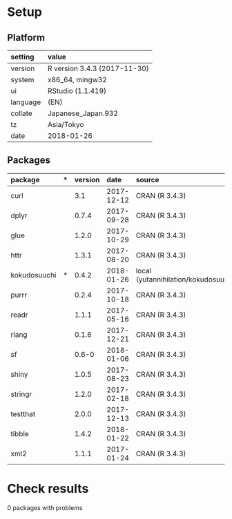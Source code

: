 # Setup

## Platform

|setting  |value                        |
|:--------|:----------------------------|
|version  |R version 3.4.3 (2017-11-30) |
|system   |x86_64, mingw32              |
|ui       |RStudio (1.1.419)            |
|language |(EN)                         |
|collate  |Japanese_Japan.932           |
|tz       |Asia/Tokyo                   |
|date     |2018-01-26                   |

## Packages

|package      |*  |version |date       |source                                  |
|:------------|:--|:-------|:----------|:---------------------------------------|
|curl         |   |3.1     |2017-12-12 |CRAN (R 3.4.3)                          |
|dplyr        |   |0.7.4   |2017-09-28 |CRAN (R 3.4.3)                          |
|glue         |   |1.2.0   |2017-10-29 |CRAN (R 3.4.3)                          |
|httr         |   |1.3.1   |2017-08-20 |CRAN (R 3.4.3)                          |
|kokudosuuchi |*  |0.4.2   |2018-01-26 |local (yutannihilation/kokudosuuchi@NA) |
|purrr        |   |0.2.4   |2017-10-18 |CRAN (R 3.4.3)                          |
|readr        |   |1.1.1   |2017-05-16 |CRAN (R 3.4.3)                          |
|rlang        |   |0.1.6   |2017-12-21 |CRAN (R 3.4.3)                          |
|sf           |   |0.6-0   |2018-01-06 |CRAN (R 3.4.3)                          |
|shiny        |   |1.0.5   |2017-08-23 |CRAN (R 3.4.3)                          |
|stringr      |   |1.2.0   |2017-02-18 |CRAN (R 3.4.3)                          |
|testthat     |   |2.0.0   |2017-12-13 |CRAN (R 3.4.3)                          |
|tibble       |   |1.4.2   |2018-01-22 |CRAN (R 3.4.3)                          |
|xml2         |   |1.1.1   |2017-01-24 |CRAN (R 3.4.3)                          |

# Check results

0 packages with problems




